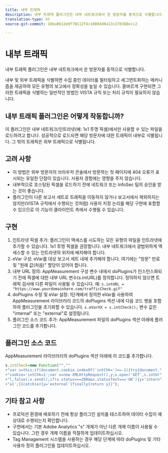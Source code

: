 ```yaml
---
title: 내부 트래픽
description: 내부 트래픽 플러그인은 내부 네트워크에서 온 방문자를 동적으로 식별합니다.
translation-type: ht
source-git-commit: 16ba0b12e0f70112f4c10804d0a13c278388ecc2

---
```



# 내부 트래픽

내부 트래픽 플러그인은 내부 네트워크에서 온 방문자를 동적으로 식별합니다.

내부 및 외부 트래픽을 식별하면 수집 중인 데이터를 필터링하고 세그먼트화하는 메커니즘을 제공하여 모든 유형의 보고에서 정확성을 높일 수 있습니다. 올바르게 구현되면 그러한 트래픽을 식별하는 일반적인 방법인 VISTA 규칙 또는 처리 규칙이 필요하지 않습니다.

## 내부 트래픽 플러그인은 어떻게 작동합니까?

이 플러그인은 내부 네트워크/인트라넷(예: 1x1 투명 픽셀)에서만 사용할 수 있는 파일을 로드하려고 합니다. 성공적으로 로드되면 해당 방문자에 대한 트래픽이 내부로 식별됩니다. 그 밖의 트래픽은 외부 트래픽으로 식별됩니다.

## 고려 사항

* 이 방법은 외부 방문자의 브라우저 콘솔에서 방문하는 첫 페이지에 404 오류가 표시되는 유일한 단점이 있습니다. 사용자 경험에는 영향을 주지 않습니다.
* 내부적으로 호스팅된 픽셀을 로드하기 전에 네트워크 또는 InfoSec 팀의 승인을 받는 것이 좋습니다.
* 플러그인이 다른 보고서 세트로 트래픽을 이동하지 않거나 보고서에서 제외하지는 않지만(VISTA 규칙에서 수행되는 것처럼) 사용자 지정 논리를 해당 구현에 포함할 수 있으므로 이 기능이 클라이언트 측에서 수행될 수 있습니다.

## 구현

1. 인트라넷 픽셀 추가: 플러그인이 액세스를 시도하는 모든 유형의 파일을 인트라넷에 추가할 수 있습니다. 1x1 투명 픽셀을 권장합니다. 내부 네트워크에서 광범위하게 액세스할 수 있는 인트라넷의 위치에 배치해야 합니다.
1. eVar 구성: eVar를 대상 보고서 세트 내에 추가해야 합니다. 여기에는 "방문" 만료 및 "원래 값(처음)" 할당이 있어야 합니다.
1. 내부 URL 정의: AppMeasurement 구성 변수 내에서 doPlugins가 인스턴스화되기 전에 픽셀에 대한 내부 URL 변수(s.intURL)를 정의합니다. 정의하지 않으면 트래픽 검사에 다른 파일이 사용될 수 있습니다. 예: `s.intURL = "https://www.yourdomainhere.com/trafficCheck.gif"`
1. doPlugins 수정 및 eVar 설정: 1단계에서 정의한 eVar를 사용하여 AppMeasurement 라이브러리 코드의 doPlugins 섹션 내에 다음 코드 행을 포함하여 플러그인을 초기화할 수 있습니다. `s.eVarXX = s.intCheck();`
변수 값은 "internal" 또는 "external"로 설정됩니다.
1. 플러그인 소스 코드 추가: AppMeasurement 파일의 doPlugins 섹션 아래에 플러그인 코드를 추가합니다.

## 플러그인 소스 코드

AppMeasurement 라이브러리의 doPlugins 섹션 아래에 이 코드를 추가합니다.

```JavaScript
s.intCheck=new Function("",""
+"var s=this;if(document.cookie.indexOf('intChk=')==-1){try{document."
+"cookie='intChk=1';var x=new XMLHttpRequest(),y;x.open('GET',s.intUr"
+"l,false);x.send();if(x.status===200&&x.statusText==='OK'){y='intern"
+"al';}}catch(e){y='external'}finally{return y}}");
```

## 기타 참고 사항

* 프로덕션 환경에 배포하기 전에 항상 플러그인 설치를 테스트하여 데이터 수집이 예상대로 수행되는지 확인합니다.
* 구현에서는 기본 Adobe Analytics "s" 개체가 아닌 다른 개체 이름이 사용될 수 있습니다. 그런 경우 개체 이름을 적절하게 업데이트하십시오.
* Tag Management 시스템을 사용하는 경우 해당 단계에 따라 doPlugins 및 기타 사용자 정의 플러그인을 업데이트하십시오.
